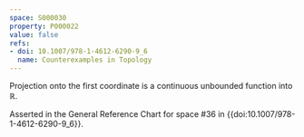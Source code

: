 ```yaml
---
space: S000030
property: P000022
value: false
refs:
- doi: 10.1007/978-1-4612-6290-9_6
  name: Counterexamples in Topology
---
```


Projection onto the first coordinate is a continuous unbounded function into $\mathbb{R}$.

Asserted in the General Reference Chart for space #36 in
{{doi:10.1007/978-1-4612-6290-9_6}}.

